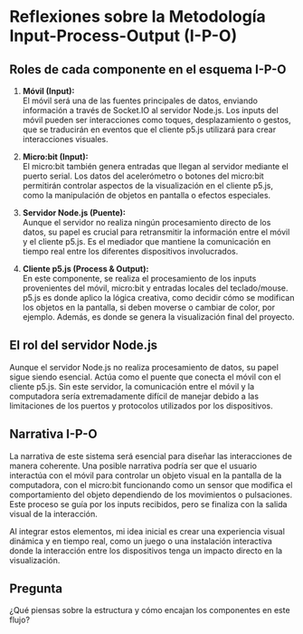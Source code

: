 # Reflexiones sobre la Metodología Input-Process-Output (I-P-O)

## Roles de cada componente en el esquema I-P-O

1. **Móvil (Input):**  
   El móvil será una de las fuentes principales de datos, enviando información a través de Socket.IO al servidor Node.js. Los inputs del móvil pueden ser interacciones como toques, desplazamiento o gestos, que se traducirán en eventos que el cliente p5.js utilizará para crear interacciones visuales.
  
2. **Micro:bit (Input):**  
   El micro:bit también genera entradas que llegan al servidor mediante el puerto serial. Los datos del acelerómetro o botones del micro:bit permitirán controlar aspectos de la visualización en el cliente p5.js, como la manipulación de objetos en pantalla o efectos especiales.
  
3. **Servidor Node.js (Puente):**  
   Aunque el servidor no realiza ningún procesamiento directo de los datos, su papel es crucial para retransmitir la información entre el móvil y el cliente p5.js. Es el mediador que mantiene la comunicación en tiempo real entre los diferentes dispositivos involucrados.

4. **Cliente p5.js (Process & Output):**  
   En este componente, se realiza el procesamiento de los inputs provenientes del móvil, micro:bit y entradas locales del teclado/mouse. p5.js es donde aplico la lógica creativa, como decidir cómo se modifican los objetos en la pantalla, si deben moverse o cambiar de color, por ejemplo. Además, es donde se genera la visualización final del proyecto.

## El rol del servidor Node.js
Aunque el servidor Node.js no realiza procesamiento de datos, su papel sigue siendo esencial. Actúa como el puente que conecta el móvil con el cliente p5.js. Sin este servidor, la comunicación entre el móvil y la computadora sería extremadamente difícil de manejar debido a las limitaciones de los puertos y protocolos utilizados por los dispositivos.

## Narrativa I-P-O
La narrativa de este sistema será esencial para diseñar las interacciones de manera coherente. Una posible narrativa podría ser que el usuario interactúa con el móvil para controlar un objeto visual en la pantalla de la computadora, con el micro:bit funcionando como un sensor que modifica el comportamiento del objeto dependiendo de los movimientos o pulsaciones. Este proceso se guía por los inputs recibidos, pero se finaliza con la salida visual de la interacción.

Al integrar estos elementos, mi idea inicial es crear una experiencia visual dinámica y en tiempo real, como un juego o una instalación interactiva donde la interacción entre los dispositivos tenga un impacto directo en la visualización.

## Pregunta
¿Qué piensas sobre la estructura y cómo encajan los componentes en este flujo?
